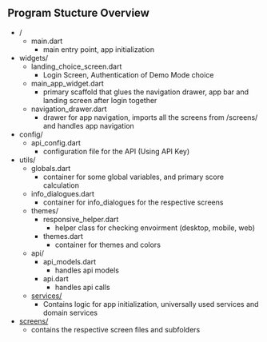 ## Program Stucture Overview
- /
    - main.dart 
        - main entry point, app initialization
- widgets/
    - landing_choice_screen.dart
        - Login Screen, Authentication of Demo Mode choice
    - main_app_widget.dart
        - primary scaffold that glues the navigation drawer, app bar and landing screen after login together
    - navigation_drawer.dart 
        - drawer for app navigation, imports all the screens from /screens/ and handles app navigation
- config/ 
    - api_config.dart
        - configuration file for the API (Using API Key)
- utils/
    - globals.dart
        - container for some global variables, and primary score calculation
    - info_dialogues.dart
        - container for info_dialogues for the respective screens
    - themes/
        - responsive_helper.dart
            - helper class for checking envoirment (desktop, mobile, web)
        - themes.dart
            - container for themes and colors
    - api/
        - api_models.dart
            - handles api models
        - api.dart
            - handles api calls
    - [services/](utils/services/)
        - Contains logic for app initialization, universally used services and domain services
- [screens/](screens/)
    - contains the respective screen files and subfolders

    
    

